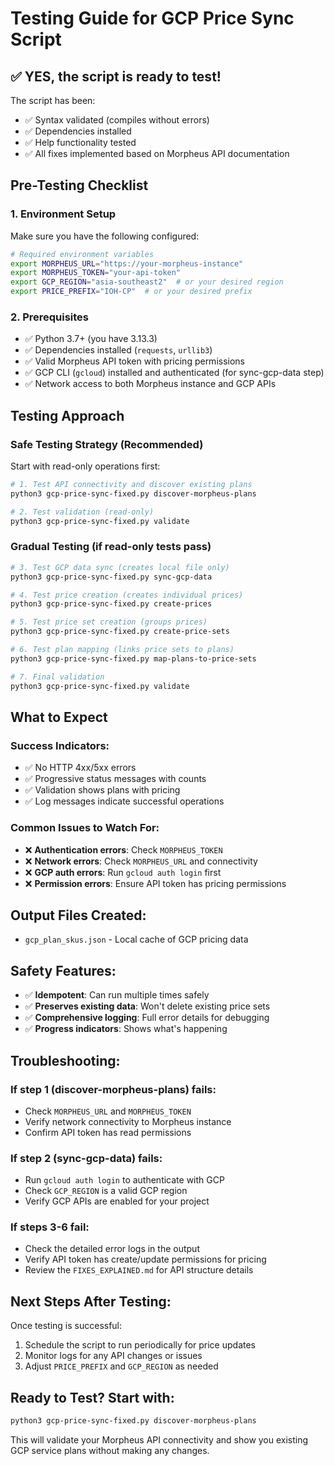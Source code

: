 # Testing Guide for GCP Price Sync Script

## ✅ **YES, the script is ready to test!**

The script has been:
- ✅ Syntax validated (compiles without errors)
- ✅ Dependencies installed
- ✅ Help functionality tested
- ✅ All fixes implemented based on Morpheus API documentation

## Pre-Testing Checklist

### 1. Environment Setup
Make sure you have the following configured:

```bash
# Required environment variables
export MORPHEUS_URL="https://your-morpheus-instance"
export MORPHEUS_TOKEN="your-api-token"
export GCP_REGION="asia-southeast2"  # or your desired region
export PRICE_PREFIX="IOH-CP"  # or your desired prefix
```

### 2. Prerequisites
- ✅ Python 3.7+ (you have 3.13.3)
- ✅ Dependencies installed (`requests`, `urllib3`)
- ✅ Valid Morpheus API token with pricing permissions
- ✅ GCP CLI (`gcloud`) installed and authenticated (for sync-gcp-data step)
- ✅ Network access to both Morpheus instance and GCP APIs

## Testing Approach

### **Safe Testing Strategy (Recommended)**

Start with read-only operations first:

```bash
# 1. Test API connectivity and discover existing plans
python3 gcp-price-sync-fixed.py discover-morpheus-plans

# 2. Test validation (read-only)
python3 gcp-price-sync-fixed.py validate
```

### **Gradual Testing (if read-only tests pass)**

```bash
# 3. Test GCP data sync (creates local file only)
python3 gcp-price-sync-fixed.py sync-gcp-data

# 4. Test price creation (creates individual prices)
python3 gcp-price-sync-fixed.py create-prices

# 5. Test price set creation (groups prices)
python3 gcp-price-sync-fixed.py create-price-sets

# 6. Test plan mapping (links price sets to plans)
python3 gcp-price-sync-fixed.py map-plans-to-price-sets

# 7. Final validation
python3 gcp-price-sync-fixed.py validate
```

## What to Expect

### Success Indicators:
- ✅ No HTTP 4xx/5xx errors
- ✅ Progressive status messages with counts
- ✅ Validation shows plans with pricing
- ✅ Log messages indicate successful operations

### Common Issues to Watch For:
- ❌ **Authentication errors**: Check `MORPHEUS_TOKEN`
- ❌ **Network errors**: Check `MORPHEUS_URL` and connectivity
- ❌ **GCP auth errors**: Run `gcloud auth login` first
- ❌ **Permission errors**: Ensure API token has pricing permissions

## Output Files Created:
- `gcp_plan_skus.json` - Local cache of GCP pricing data

## Safety Features:
- ✅ **Idempotent**: Can run multiple times safely
- ✅ **Preserves existing data**: Won't delete existing price sets
- ✅ **Comprehensive logging**: Full error details for debugging
- ✅ **Progress indicators**: Shows what's happening

## Troubleshooting:

### If step 1 (discover-morpheus-plans) fails:
- Check `MORPHEUS_URL` and `MORPHEUS_TOKEN`
- Verify network connectivity to Morpheus instance
- Confirm API token has read permissions

### If step 2 (sync-gcp-data) fails:
- Run `gcloud auth login` to authenticate with GCP
- Check `GCP_REGION` is a valid GCP region
- Verify GCP APIs are enabled for your project

### If steps 3-6 fail:
- Check the detailed error logs in the output
- Verify API token has create/update permissions for pricing
- Review the `FIXES_EXPLAINED.md` for API structure details

## Next Steps After Testing:

Once testing is successful:
1. Schedule the script to run periodically for price updates
2. Monitor logs for any API changes or issues
3. Adjust `PRICE_PREFIX` and `GCP_REGION` as needed

## **Ready to Test? Start with:**

```bash
python3 gcp-price-sync-fixed.py discover-morpheus-plans
```

This will validate your Morpheus API connectivity and show you existing GCP service plans without making any changes.